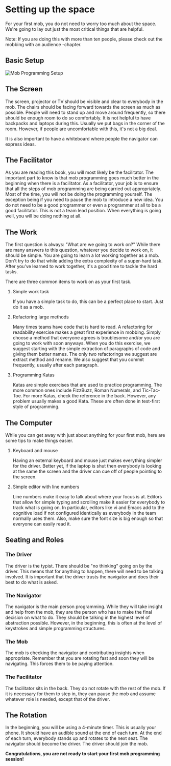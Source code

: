 # Setting up the space

For your first mob, you do not need to worry too much about the space. We're going to lay out just the most critical things that are helpful.

Note: If you are doing this with more than ten people, please check out the mobbing with an audience -chapter. 

## Basic Setup

![Mob Programming Setup](MobProgrammingSetup.png)

## The Screen

The screen, projector or TV should be visible and clear to everybody in the mob. The chairs should be facing forward towards the screen as much as possible. People will need to stand up and move around frequently, so there should be enough room to do so comfortably. It is not helpful to have backpacks and laptops during this. Usually we put bags in the corner of the room. However, if people are uncomfortable with this, it's not a big deal. 

It is also important to have a whiteboard where people the navigator can express ideas. 

## The Facilitator

As you are reading this book, you will most likely be the facilitator. The important part to know is that mob programming goes much better in the beginning when there is a facilitator. As a facilitator, your job is to ensure that all the steps of mob programming are being carried out appropriately. Most of the time, you will not be doing the programming yourself. The exception being if you need to pause the mob to introduce a new idea. You do not need to be a good programmer or even a programmer at all to be a good facilitator. This is not a team lead position. When everything is going well, you will be doing nothing at all. 

## The Work

The first question is always: "What are we going to work on?" While there are many answers to this question, whatever you decide to work on, it should be simple. You are going to learn a lot working together as a mob. Don't try to do that while adding the extra complexity of a super-hard task. After you've learned to work together, it's a good time to tackle the hard tasks. 

There are three common items to work on as your first task. 

1. Simple work task

   If you have a simple task to do, this can  be a perfect place to start. Just do it as a mob. 
   
2. Refactoring large methods 

   Many times teams have code that is hard to read. A refactoring for readability exercise makes a great first experience in mobbing. Simply choose a method that everyone agrees is troublesome and/or you are going to work with soon anyways. When you do this exercise, we suggest starting with the simple extraction of paragraphs of code and giving them better names. The only two refactorings we suggest are extract method and rename. We also suggest that you commit frequently, usually after each paragraph. 

3. Programming Katas

   Katas are simple exercises that are used to practice programming. The more common ones include FizzBuzz, Roman Numerals, and Tic-Tac-Toe. For more Katas, check the reference in the back. However, any problem usually makes a good Kata. These are often done in test-first style of programming. 
   
## The Computer

While you can get away with just about anything for your first mob, here are some tips to make things easier. 

1. Keyboard and mouse

   Having an external keyboard and mouse just makes everything simpler for the driver. Better yet, if the laptop is shut then everybody is looking at the same the screen and the driver can cue off of people pointing to the screen. 
   
2. Simple editor with line numbers

   Line numbers make it easy to talk about where your focus is at. Editors that allow for simple typing and scrolling make it easier for everybody to track what is going on. In particular, editors like vi and Emacs add to the cognitive load if not configured identically as everybody in the team normally uses them. Also, make sure the font size is big enough so that everyone can easily read it. 
   
## Seating and Roles

### The Driver

The driver is the typist. There should be "no thinking" going on by the driver. This means that for anything to happen, there will need to be talking involved. It is important that the driver trusts the navigator and does their best to do what is asked. 

### The Navigator

The navigator is the main person programming. While they will take insight and help from the mob, they are the person who has to make the final decision on what to do. They should be talking in the highest level of abstraction possible. However, in the beginning, this is often at the level of keystrokes and simple programming structures. 

### The Mob

The mob is checking the navigator and contributing insights when appropriate. Remember that you are rotating fast and soon they will be navigating. This forces them to be paying attention. 

### The Facilitator
   
The facilitator sits in the back. They do not rotate with the rest of the mob. If it is necessary for them to step in, they can pause the mob and assume whatever role is needed, except that of the driver. 

## The Rotation

In the beginning, you will be using a 4-minute timer. This is usually your phone. It should have an audible sound at the end of each turn. At the end of each turn, everybody stands up and rotates to the next seat. The navigator should become the driver. The driver should join the mob. 

**Congratulations, you are not ready to start your first mob programming session!**
   